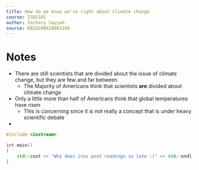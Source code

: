 ```yaml
---
title: How do we know we're right about climate change
course: ISOS101
author: Zachary Sayyah
source: KB20200828003106
---
```


# Notes
 - There are still scientists that are divided about the issue of climate change, but they are few and far between
	 - The Majority of Americans think that scientists **are** divided about climate change
 - Only a little more than half of Americans think that global temperatures have risen
	 - This is concerning since it is not really a concept that is under heavy scientific debate
 - 

```cpp
#include <iostream>

int main()
{
	std::cout << "Why does isos post readings so late :(" << std::endl;
}
```